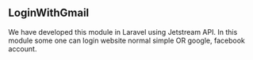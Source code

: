 ## LoginWithGmail
We have developed this module in Laravel using Jetstream API. In this module some one can login website normal simple OR google, facebook account.
